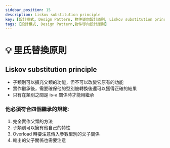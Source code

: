 ```yaml
---
sidebar_position: 15
description: Liskov substitution principle
key: [設計模式, Design Pattern, 物件導向設計原則, Liskov substitution principle, 里氏替換原則]
tags: [設計模式, Design Pattern,物件導向設計原則]
---
```


# 💡 里氏替換原則
## Liskov substitution principle
- 子類別可以擴充父類的功能，但不可以改變它原有的功能
- 實作繼承後，需要確保他的型別被轉換後還可以獲得正確的結果
- 只有在類別之間是 is-a 關係時才能用繼承

### 他必須符合四個繼承的規範:

1. 完全實作父類的方法
2. 子類別可以擁有他自己的特性
3. Overload 時要注意傳入參數型別的父子關係
4. 輸出的父子關係也需要注意

